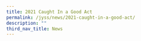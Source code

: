 ```yaml
---
title: 2021 Caught In a Good Act
permalink: /jyss/news/2021-caught-in-a-good-act/
description: ""
third_nav_title: News
---
```

